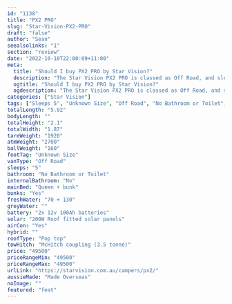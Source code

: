```yaml
---
id: "1138"
title: "PX2 PRO"
slug: "Star-Vision-PX2-PRO"
draft: "false"
author: "Sean"
seealsolinks: "1"
section: "review"
date: "2022-10-10T22:00:09+11:00"
meta:
  title: "Should I buy PX2 PRO by Star Vision?"
  description: "The Star Vision PX2 PRO is classed as Off Road, and sleeps 5 people. It is Made Overseas and comes in at Unknown Size. It generally has No Bathroom or Toilet."
  ogtitle: "Should I buy PX2 PRO by Star Vision?"
  ogdescription: "The Star Vision PX2 PRO is classed as Off Road, and sleeps 5 people. It is Made Overseas and comes in at Unknown Size. It generally has No Bathroom or Toilet."
categories: ["Star Vision"]
tags: ["Sleeps 5", "Unknown Size", "Off Road", "No Bathroom or Toilet", "Pop top", "Under 50k"]
totalLength: "5.92"
bodyLength: ""
totalHeight: "2.1"
totalWidth: "1.87"
tareWeight: "1920"
atmWeight: "2700"
ballWeight: "160"
footTag: "Unknown Size"
vanType: "Off Road"
sleeps: "5"
bathroom: "No Bathroom or Toilet"
internalBathroom: "No"
mainBed: "Queen + bunk"
bunks: "Yes"
freshWater: "70 + 130"
greyWater: ""
battery: "2x 12v 100Ah batteries"
solar: "200W Roof fitted solar panels"
airCon: "Yes"
hybrid: ""
roofType: "Pop top"
towHitch: "McHitch coupling (3.5 tonne)"
price: "49500"
priceRangeMin: "49500"
priceRangeMax: "49500"
urlLink: "https://starvision.com.au/campers/px2/"
aussieMade: "Made Overseas"
noImage: ""
featured: "feat"
---
```

